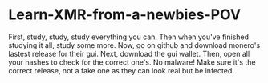 # Learn-XMR-from-a-newbies-POV
First, study, study, study everything you can. Then when you've finished studying it all, study some more.
Now, go on github and download monero's lastest release for their gui.
Next, download the gui wallet. 
Then, open all your hashes to check for the correct one's. No malware! Make sure it's the correct release, not a fake one as they can look real but be infected.
